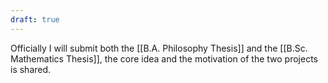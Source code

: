 ```yaml
---
draft: true
---
```

Officially I will submit both the [[B.A. Philosophy Thesis]] and the [[B.Sc. Mathematics Thesis]], the core idea and the motivation of the two projects is shared.
